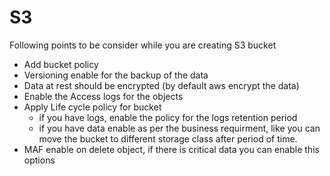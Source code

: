 # S3

Following points to be consider while you are creating S3 bucket

- Add bucket policy
- Versioning enable for the backup of the data
- Data at rest should be encrypted (by default aws encrypt the data)
- Enable the Access logs for the objects
- Apply Life cycle policy for bucket
    - if you have logs, enable the policy for the logs retention period
    - if you have data enable as per the business requirment, like you can move the bucket to different storage class after period of time.
- MAF enable on delete object, if there is critical data you can enable this options
